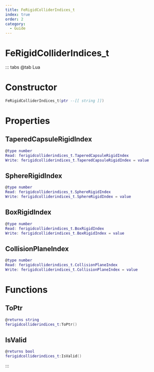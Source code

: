 ```yaml
---
title: FeRigidColliderIndices_t
index: true
order: 2
category:
  - Guide
---
```


# FeRigidColliderIndices_t

::: tabs
@tab Lua
# Constructor
```lua
FeRigidColliderIndices_t(ptr --[[ string ]])
```
# Properties
## TaperedCapsuleRigidIndex 
```lua
@type number
Read: ferigidcolliderindices_t.TaperedCapsuleRigidIndex
Write: ferigidcolliderindices_t.TaperedCapsuleRigidIndex = value
```
## SphereRigidIndex 
```lua
@type number
Read: ferigidcolliderindices_t.SphereRigidIndex
Write: ferigidcolliderindices_t.SphereRigidIndex = value
```
## BoxRigidIndex 
```lua
@type number
Read: ferigidcolliderindices_t.BoxRigidIndex
Write: ferigidcolliderindices_t.BoxRigidIndex = value
```
## CollisionPlaneIndex 
```lua
@type number
Read: ferigidcolliderindices_t.CollisionPlaneIndex
Write: ferigidcolliderindices_t.CollisionPlaneIndex = value
```
# Functions
## ToPtr
```lua
@returns string
ferigidcolliderindices_t:ToPtr()
```
## IsValid
```lua
@returns bool
ferigidcolliderindices_t:IsValid()
```

:::